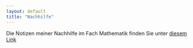```yaml
---
layout: default
title: "Nachhilfe"
---
```


Die Notizen meiner Nachhilfe im Fach Mathematik finden Sie unter 
[diesem Link](https://drive.google.com/drive/folders/1AAoAJ-Jt57DLzBYcUa_BxFxcGmiYvOfv?usp=sharing)
<p>&nbsp;</p>
<p>&nbsp;</p>
<p>&nbsp;</p>
<p>&nbsp;</p>
<p>&nbsp;</p>
<p>&nbsp;</p>
<p>&nbsp;</p>
<p>&nbsp;</p>
<p>&nbsp;</p>
<p>&nbsp;</p>
<p>&nbsp;</p>
<p>&nbsp;</p>
<p>&nbsp;</p>
